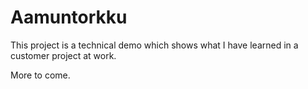 # Aamuntorkku

This project is a technical demo which shows what I have learned in a customer project at work.

More to come.
